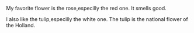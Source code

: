My favorite flower is the rose,especilly the red one.
It smells good.

I also like the tulip,especilly the white one.
The tulip is the national flower of the Holland.
